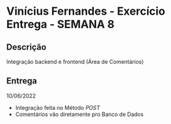 # Vinícius Fernandes - Exercício Entrega - SEMANA 8

## Descrição
Integração backend e frontend (Área de Comentários)

## Entrega
10/06/2022
- Integração feita no Método *POST* 
- Comentários vão diretamente pro Banco de Dados
